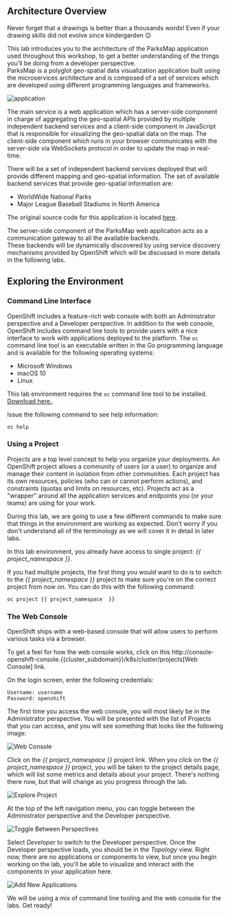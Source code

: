 
## Architecture Overview 
Never forget that a drawings is better than a thousands words! Even if your drawing skills did not evolve since kindergarden :wink:

This lab introduces you to the architecture of the ParksMap application used throughout this workshop, to get a better understanding of the things you'll be doing from a developer perspective.  
ParksMap is a polyglot geo-spatial data visualization application built using the microservices architecture and is composed of a set of services which are developed using different programming languages and frameworks.

![application](/images/roadshow-app-architecture.png)

The main service is a web application which has a server-side component in charge of aggregating the geo-spatial APIs provided by multiple independent backend services and a client-side component in JavaScript that is responsible for visualizing the geo-spatial data on the map. The client-side component which runs in your browser communicates with the server-side via WebSockets protocol in order to update the map in real-time.

There will be a set of independent backend services deployed that will provide different mapping and geo-spatial information. The set of available backend services that provide geo-spatial information are:

* WorldWide National Parks
* Major League Baseball Stadiums in North America

The original source code for this application is located [here](https://github.com/openshift-roadshow/).

The server-side component of the ParksMap web application acts as a communication gateway to all the available backends.   
These backends will be dynamically discovered by using service discovery mechanisms provided by OpenShift which will be discussed in more details in the following labs.

## Exploring the Environment
###  Command Line Interface

OpenShift includes a feature-rich web console with both an Administrator perspective and a Developer perspective. In addition to the web console, OpenShift includes command line tools
to provide users with a nice interface to work with applications deployed to the
platform.  The `oc` command line tool is an executable written in the Go
programming language and is available for the following operating systems:

- Microsoft Windows
- macOS 10
- Linux

This lab environment requires the `oc` command line tool to be installed. [Download here.](https://mirror.openshift.com/pub/openshift-v4/x86_64/clients/ocp/latest/).

Issue the following command to see help information:

```
oc help
```

### Using a Project

Projects are a top level concept to help you organize your deployments. An
OpenShift project allows a community of users (or a user) to organize and manage
their content in isolation from other communities. Each project has its own
resources, policies (who can or cannot perform actions), and constraints (quotas
and limits on resources, etc). Projects act as a "wrapper" around all the
application services and endpoints you (or your teams) are using for your work.

During this lab, we are going to use a few different commands to make sure that
things in the environment are working as expected.  Don't worry if you don't
understand all of the terminology as we will cover it in detail in later labs.

In this lab environment, you already have access to single project: *{{ project_namespace  }}*.

If you had multiple projects, the first thing you would want to do is to switch
to the *{{ project_namespace  }}* project to make sure you're on the correct project from now on.
You can do this with the following command:

```
oc project {{ project_namespace  }}
```

### The Web Console

OpenShift ships with a web-based console that will allow users to
perform various tasks via a browser. 

To get a feel for how the web console works, click on this http://console-openshift-console.{{cluster_subdomain}}/k8s/cluster/projects[Web Console] link.

On the login screen, enter the following credentials:

```
Username: username
Password: openshift
```
The first time you access the web console, you will most likely be in the Administrator perspective. You will be presented with the list of Projects that you can access, and you will see something that looks like the following image:

![Web Console](/images/explore-webconsole1sc.png)

Click on the *{{ project_namespace  }}* project link. When you click on the
*{{ project_namespace  }}* project, you will be taken to the project details page,
which will list some metrics and details about your project. There's nothing there now, but that will change as you progress through the lab.

![Explore Project](/images/explore-webconsole2.png)

At the top of the left navigation menu, you can toggle between the Administrator perspective and the Developer perspective.

![Toggle Between Perspectives](/images/explore-perspective-toggle.png)

Select *Developer* to switch to the Developer perspective. Once the Developer perspective loads, you should be in the *Topology* view. Right now, there are no applications or components to view, but once you begin working on the lab, you'll be able to visualize and interact with the components in your application here.

![Add New Applications](/images/explore-topology-view.png)

We will be using a mix of command line tooling and the web console for the labs.
Get ready!
